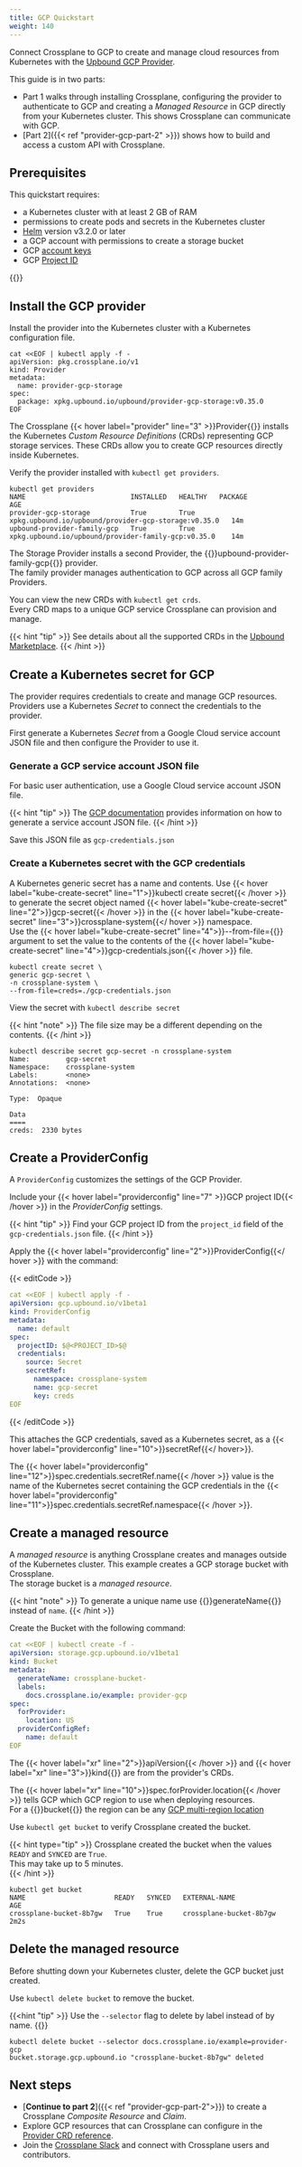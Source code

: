 ```yaml
---
title: GCP Quickstart
weight: 140
---
```


Connect Crossplane to GCP to create and manage cloud resources from Kubernetes 
with the 
[Upbound GCP Provider](https://marketplace.upbound.io/providers/upbound/provider-family-gcp/).

This guide is in two parts:
* Part 1 walks through installing Crossplane, configuring the provider to
authenticate to GCP and creating a _Managed Resource_ in GCP directly from 
your Kubernetes cluster. This shows Crossplane can communicate with GCP.
* [Part 2]({{< ref "provider-gcp-part-2" >}}) shows how to build and access a 
  custom API with Crossplane.
## Prerequisites
This quickstart requires:
* a Kubernetes cluster with at least 2 GB of RAM
* permissions to create pods and secrets in the Kubernetes cluster
* [Helm](https://helm.sh/) version v3.2.0 or later
* a GCP account with permissions to create a storage bucket
* GCP [account keys](https://cloud.google.com/iam/docs/creating-managing-service-account-keys)
* GCP [Project ID](https://support.google.com/googleapi/answer/7014113?hl=en)

{{<include file="/master/getting-started/install-crossplane-include.md" type="page" >}}

## Install the GCP provider

Install the provider into the Kubernetes cluster with a Kubernetes configuration 
file. 

```shell {label="provider",copy-lines="all"}
cat <<EOF | kubectl apply -f -
apiVersion: pkg.crossplane.io/v1
kind: Provider
metadata:
  name: provider-gcp-storage
spec:
  package: xpkg.upbound.io/upbound/provider-gcp-storage:v0.35.0
EOF
```

The Crossplane {{< hover label="provider" line="3" >}}Provider{{</hover>}}
installs the Kubernetes _Custom Resource Definitions_ (CRDs) representing GCP storage
services. These CRDs allow you to create GCP resources directly inside 
Kubernetes.

Verify the provider installed with `kubectl get providers`. 


```shell {copy-lines="1",label="getProvider"}
kubectl get providers
NAME                          INSTALLED   HEALTHY   PACKAGE                                                AGE
provider-gcp-storage          True        True      xpkg.upbound.io/upbound/provider-gcp-storage:v0.35.0   14m
upbound-provider-family-gcp   True        True      xpkg.upbound.io/upbound/provider-family-gcp:v0.35.0    14m
```

The Storage Provider installs a second Provider, the
{{<hover label="getProvider" line="4">}}upbound-provider-family-gcp{{</hover>}} 
provider.   
The family provider manages authentication to GCP across all GCP family
Providers. 

You can view the new CRDs with `kubectl get crds`.  
Every CRD maps to a unique GCP service Crossplane can provision and manage.

{{< hint "tip" >}}
See details about all the supported CRDs in the 
[Upbound Marketplace](https://marketplace.upbound.io/providers/upbound/provider-family-gcp/).
{{< /hint >}}


## Create a Kubernetes secret for GCP
The provider requires credentials to create and manage GCP resources. Providers 
use a Kubernetes _Secret_ to connect the credentials to the provider.

First generate a Kubernetes _Secret_ from a Google Cloud service account JSON 
file and then configure the Provider to use it.

### Generate a GCP service account JSON file
For basic user authentication, use a Google Cloud service account JSON file. 

{{< hint "tip" >}}
The 
[GCP documentation](https://cloud.google.com/iam/docs/creating-managing-service-account-keys) 
provides information on how to generate a service account JSON file.
{{< /hint >}}

Save this JSON file as `gcp-credentials.json`


### Create a Kubernetes secret with the GCP credentials
A Kubernetes generic secret has a name and contents. Use 
{{< hover label="kube-create-secret" line="1">}}kubectl create secret{{< /hover >}} 
to generate the secret object named 
{{< hover label="kube-create-secret" line="2">}}gcp-secret{{< /hover >}} in the 
{{< hover label="kube-create-secret" line="3">}}crossplane-system{{</ hover >}} 
namespace.  
Use the {{< hover label="kube-create-secret" line="4">}}--from-file={{</hover>}}
argument to set the value to the contents of the 
{{< hover label="kube-create-secret" line="4">}}gcp-credentials.json{{< /hover >}} 
file.


```shell {label="kube-create-secret",copy-lines="all"}
kubectl create secret \
generic gcp-secret \
-n crossplane-system \
--from-file=creds=./gcp-credentials.json
```

View the secret with `kubectl describe secret`

{{< hint "note" >}}
The file size may be a different depending on the contents.
{{< /hint >}}

```shell {copy-lines="1"}
kubectl describe secret gcp-secret -n crossplane-system
Name:         gcp-secret
Namespace:    crossplane-system
Labels:       <none>
Annotations:  <none>

Type:  Opaque

Data
====
creds:  2330 bytes
```

## Create a ProviderConfig
A `ProviderConfig` customizes the settings of the GCP Provider.  

Include your 
{{< hover label="providerconfig" line="7" >}}GCP project ID{{< /hover >}} in the
_ProviderConfig_ settings.

{{< hint "tip" >}}
Find your GCP project ID from the `project_id` field of the 
`gcp-credentials.json` file.
{{< /hint >}}

Apply the 
{{< hover label="providerconfig" line="2">}}ProviderConfig{{</ hover >}} with
the command: 

{{< editCode >}}
```yaml {label="providerconfig",copy-lines="all"}
cat <<EOF | kubectl apply -f -
apiVersion: gcp.upbound.io/v1beta1
kind: ProviderConfig
metadata:
  name: default
spec:
  projectID: $@<PROJECT_ID>$@
  credentials:
    source: Secret
    secretRef:
      namespace: crossplane-system
      name: gcp-secret
      key: creds
EOF
```
{{< /editCode >}}

This attaches the GCP credentials, saved as a Kubernetes secret, as a 
{{< hover label="providerconfig" line="10">}}secretRef{{</ hover>}}.

The {{< hover label="providerconfig" line="12">}}spec.credentials.secretRef.name{{< /hover >}} value is the name of the Kubernetes secret containing the GCP credentials in the 
{{< hover label="providerconfig" line="11">}}spec.credentials.secretRef.namespace{{< /hover >}}.

## Create a managed resource
A _managed resource_ is anything Crossplane creates and manages outside of the 
Kubernetes cluster. This example creates a GCP storage bucket with Crossplane.  
The storage bucket is a _managed resource_.

{{< hint "note" >}}
To generate a unique name use 
{{<hover label="xr" line="5">}}generateName{{</hover >}} instead of `name`.
{{< /hint >}}

Create the Bucket with the following command:

```yaml {label="xr",copy-lines="all"}
cat <<EOF | kubectl create -f -
apiVersion: storage.gcp.upbound.io/v1beta1
kind: Bucket
metadata:
  generateName: crossplane-bucket-
  labels:
    docs.crossplane.io/example: provider-gcp
spec:
  forProvider:
    location: US
  providerConfigRef:
    name: default
EOF
```

The {{< hover label="xr" line="2">}}apiVersion{{< /hover >}} and 
{{< hover label="xr" line="3">}}kind{{</hover >}} are from the provider's CRDs.

The {{< hover label="xr" line="10">}}spec.forProvider.location{{< /hover >}} 
tells GCP which GCP region to use when deploying resources.  
For a 
{{<hover label="xr" line="3">}}bucket{{</hover >}} the 
region can be any 
[GCP multi-region location](https://cloud.google.com/storage/docs/locations#location-mr) 

Use `kubectl get bucket` to verify Crossplane created the bucket.

{{< hint type="tip" >}}
Crossplane created the bucket when the values `READY` and `SYNCED` are `True`.  
This may take up to 5 minutes.  
{{< /hint >}}

```shell {copy-lines="1"}
kubectl get bucket
NAME                      READY   SYNCED   EXTERNAL-NAME             AGE
crossplane-bucket-8b7gw   True    True     crossplane-bucket-8b7gw   2m2s
```

## Delete the managed resource
Before shutting down your Kubernetes cluster, delete the GCP bucket just 
created.

Use `kubectl delete bucket` to remove the bucket. 

{{<hint "tip" >}}
Use the `--selector` flag to delete by label instead of by name.
{{</hint>}}

```shell {copy-lines="1"}
kubectl delete bucket --selector docs.crossplane.io/example=provider-gcp
bucket.storage.gcp.upbound.io "crossplane-bucket-8b7gw" deleted
```

## Next steps 
* [**Continue to part 2**]({{< ref "provider-gcp-part-2">}}) to create a 
Crossplane _Composite Resource_ and _Claim_.
* Explore GCP resources that can Crossplane can configure in the 
[Provider CRD reference](https://marketplace.upbound.io/providers/upbound/provider-family-gcp/).
* Join the [Crossplane Slack](https://slack.crossplane.io/) and connect with 
Crossplane users and contributors.